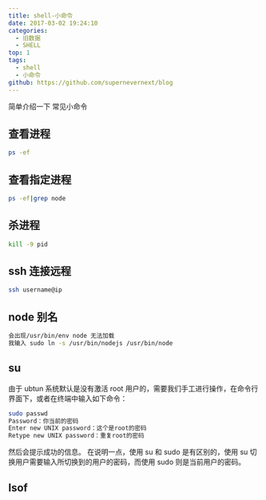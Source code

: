 ```yaml
---
title: shell-小命令
date: 2017-03-02 19:24:10
categories:
  - 旧数据
  - SHELL
top: 1
tags:
  - shell
  - 小命令
github: https://github.com/supernevernext/blog
---
```


简单介绍一下 常见小命令

<!--more-->

## 查看进程

```bash
ps -ef
```

## 查看指定进程

```bash
ps -ef|grep node
```

## 杀进程

```bash
kill -9 pid
```

## ssh 连接远程

```bash
ssh username@ip
```

## node 别名

```bash
会出现/usr/bin/env node 无法加载
我输入 sudo ln -s /usr/bin/nodejs /usr/bin/node
```

## su

由于 ubtun 系统默认是没有激活 root 用户的，需要我们手工进行操作，在命令行界面下，或者在终端中输入如下命令：

```bash
sudo passwd
Password：你当前的密码
Enter new UNIX password：这个是root的密码
Retype new UNIX password：重复root的密码
```

然后会提示成功的信息。
在说明一点，使用 su 和 sudo 是有区别的，使用 su 切换用户需要输入所切换到的用户的密码，而使用 sudo 则是当前用户的密码。

## lsof
